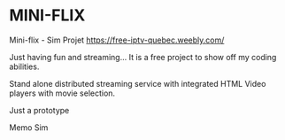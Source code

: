 # MINI-FLIX

Mini-flix - Sim Projet
https://free-iptv-quebec.weebly.com/

Just having fun and streaming...
It is a free project to show off my coding abilities.

Stand alone distributed streaming service with integrated
HTML Video players with movie selection.

Just a prototype

Memo Sim 
